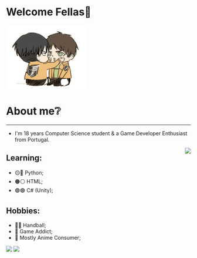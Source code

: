 # Welcome Fellas👋
![Alt text](eren-levi.gif)
# About me❔
--------------------------------------------------------------
- I'm 18 years Computer Science student & a Game Developer Enthusiast from Portugal.
<img align = "right" src= "https://c.tenor.com/0MDPQCOby_UAAAAC/atsushi-murasakibara-murasakibara.gif"/>

<h2> Learning: </h2>

* 🟡🔵 Python;
* 🟠⚪️ HTML;
* 🟣🟣 C# (Unity);

<h2> Hobbies: </h2>

* 🤾‍♂️ Handball;
* 👾 Game Addict;
* 🧸 Mostly Anime Consumer;

<img float="left" src= "https://media0.giphy.com/media/dvsjHZc6P3oozpp9I4/200w.webp?cid=ecf05e47w8mw3o7kx5s0mcqkntyjozl72lv9vpjluk9azw6q&rid=200w.webp&ct=g"/>
<img float="right" src="https://media2.giphy.com/media/jq6CA6z7x5QfVXsdxF/200w.webp?cid=ecf05e474s75jxjfv0hlplthukdw2jqzzk8yz2d1palteitk&rid=200w.webp&ct=g"/>
<!--
**diogomsmiranda/diogomsmiranda** is a ✨ _special_ ✨ repository because its `README.md` (this file) appears on your GitHub profile.

Here are some ideas to get you started:

- 🔭 I’m currently working on ...
- 🌱 I’m currently learning ...
- 👯 I’m looking to collaborate on ...
- 🤔 I’m looking for help with ...
- 💬 Ask me about ...
- 📫 How to reach me: ...
- 😄 Pronouns: ...
- ⚡ Fun fact: ...
-->
